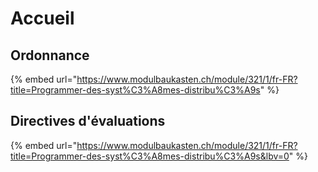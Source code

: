# Accueil

## Ordonnance

{% embed url="https://www.modulbaukasten.ch/module/321/1/fr-FR?title=Programmer-des-syst%C3%A8mes-distribu%C3%A9s" %}

## Directives d'évaluations

{% embed url="https://www.modulbaukasten.ch/module/321/1/fr-FR?title=Programmer-des-syst%C3%A8mes-distribu%C3%A9s&lbv=0" %}



